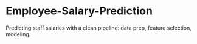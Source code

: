 # Employee-Salary-Prediction
Predicting staff salaries with a clean pipeline: data prep, feature selection, modeling.
